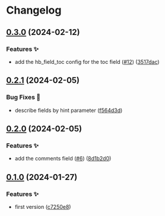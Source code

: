 # Changelog

## [0.3.0](https://github.com/hbstack/decap-cms/compare/v0.2.1...v0.3.0) (2024-02-12)


### Features ✨

* add the hb_field_toc config for the toc field ([#12](https://github.com/hbstack/decap-cms/issues/12)) ([3517dac](https://github.com/hbstack/decap-cms/commit/3517dac8d838161bd40bd10ab8325416a1780d1c))

## [0.2.1](https://github.com/hbstack/decap-cms/compare/v0.2.0...v0.2.1) (2024-02-05)


### Bug Fixes 🐞

* describe fields by hint parameter ([f564d3d](https://github.com/hbstack/decap-cms/commit/f564d3db391045b37c51a030f4bd7f26c5b1fb7a))

## [0.2.0](https://github.com/hbstack/decap-cms/compare/v0.1.0...v0.2.0) (2024-02-05)


### Features ✨

* add the comments field ([#6](https://github.com/hbstack/decap-cms/issues/6)) ([8d1b2d0](https://github.com/hbstack/decap-cms/commit/8d1b2d007ae48177acec43682f8afddd2153cf4b))

## [0.1.0](https://github.com/hbstack/decap-cms/compare/v0.0.1...v0.1.0) (2024-01-27)


### Features ✨

* first version ([c7250e8](https://github.com/hbstack/decap-cms/commit/c7250e8bdab9de205424838002a8ffd03c74ce31))
